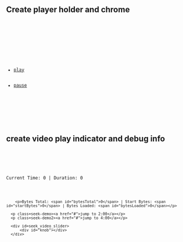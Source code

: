 
    
<h2>Create player holder and chrome</h2>
<pre>
  <code>
    <div id="player"></div>
    <div id="player-controls">
        <ul>
            <li class=play><a href="#">play</a></li>
            <li class="pause"><a href="#">pause</a></li>
        </ul>
    </div>
  </code>
</pre>

<h2>create video play indicator and debug info</h2>
<pre>
  <code>
  <div id="videoInfo">
        <p>Current Time: <span id="videoCurrentTime">0</span> | Duration: <span id="videoDuration">0</span></p>

        <p>Bytes Total: <span id="bytesTotal">0</span> | Start Bytes: <span id="startBytes">0</span> | Bytes Loaded: <span id="bytesLoaded">0</span></p>

      <p class=seek-demo><a href="#">jump to 2:00</a></p>
      <p class=seek-demo2><a href="#">jump to 4:00</a></p>

      <div id=seek_video_slider>
          <div id="knob"></div>
      </div>
  </div>
  </code>
</pre>
  </body>
</html>
